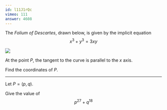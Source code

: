 ```yaml
---
id: l11J1rQc
vimeo: 111
answer: 4608
---
```


The _Folium of Descartes_, drawn below, is given by the implicit equation
$$
x^3 + y^3 = 3xy
$$

![](/img/learn/implicit-01.svg)

At the point $P$, the tangent to the curve is parallel to the $x$ axis.

Find the coordinates of $P$.

---

Let $P = (p,q)$.

Give the value of
$$
p^{27} + q^{18}
$$

